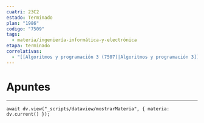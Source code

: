 ```yaml
---
cuatri: 23C2
estado: Terminado
plan: "1986"
codigo: "7509"
tags:
  - materia/ingeniería-informática-y-electrónica
etapa: terminado
correlativas:
  - "[[Algoritmos y programación 3 (7507)|Algoritmos y programación 3]]"
---
```

# Apuntes 
---
```dataviewjs
await dv.view("_scripts/dataview/mostrarMateria", { materia: dv.current() });
```